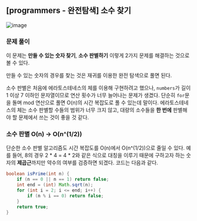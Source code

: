 ## [programmers - 완전탐색] 소수 찾기

![image](https://user-images.githubusercontent.com/22045163/104189008-6d74e080-545d-11eb-82fb-e20d9aaf0c37.png)

### 문제 풀이

이 문제는 **만들 수 있는 숫자 찾기**, **소수 판별하기** 이렇게 2가지 문제를 
해결하는 것으로 볼 수 있다. 

만들 수 있는 숫자의 경우를 찾는 것은 재귀를 이용한 완전 탐색으로 풀면 된다. 

소수 판별은 처음에 에라토스테네스의 체를 이용해 구현하려고 했으나, 
`numbers`가 길이 1 이상 7 이하인 문자열이므로 연산 횟수가 너무 늘어나는 문제가 생겼다. 
단순히 `for`문을 돌며 mod 연산으로 풀면 O(n)의 시간 복잡도로 풀 수 있는데 말이다. 
에라토스테네스의 체는 소수 판별할 수들의 범위가 너무 크지 않고, 
대량의 소수들을 **한 번에** 판별해야 할 문제에서 쓰는 것이 좋을 것 같다.

### 소수 판별 O(n) -> O(n^(1/2))

단순한 소수 판별 알고리즘도 시간 복잡도를 O(n)에서 O(n^(1/2))으로 줄일 수 있다.
예를 들어, 8의 경우 2 * 4 = 4 * 2와 같은 식으로 대칭을 이루기 때문에 
구하고자 하는 숫자의 **제곱근**까지만 약수의 여부를 검증하면 되겠다. 
코드는 다음과 같다.

```java
boolean isPrime(int n) {
    if (n == 0 || n == 1) return false;
    int end = (int) Math.sqrt(n);
    for (int i = 2; i <= end; i++) {
        if (n % i == 0) return false;
    }
    return true;
}
```